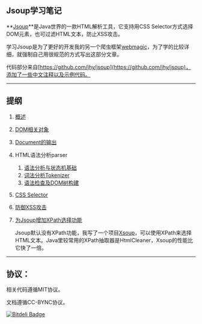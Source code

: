 Jsoup学习笔记 
------
**[Jsoup](http://jsoup.org/)**是Java世界的一款HTML解析工具，它支持用CSS Selector方式选择DOM元素，也可过滤HTML文本，防止XSS攻击。

学习Jsoup是为了更好的开发我的另一个爬虫框架[webmagic](https://github.com/code4craft/webmagic)，为了学的比较详细，就强制自己用很规范的方式写出这部分文章。

代码部分来自[https://github.com/jhy/jsoup](https://github.com/jhy/jsoup)，添加了一些中文注释以及示例代码。

---------------

## 提纲

1. [概述](https://github.com/code4craft/jsoup-learning/blob/master/blogs/jsoup1.md)

2. [DOM相关对象](https://github.com/code4craft/jsoup-learning/blob/master/blogs/jsoup2.md)

3. [Document的输出](https://github.com/code4craft/jsoup-learning/blob/master/blogs/jsoup3.md)

4. HTML语法分析parser

	1. [语法分析与状态机基础](https://github.com/code4craft/jsoup-learning/blob/master/blogs/jsoup4.md)
	2. [词法分析Tokenizer](https://github.com/code4craft/jsoup-learning/blob/master/blogs/jsoup5.md)
	3. [语法检查及DOM树构建](https://github.com/code4craft/jsoup-learning/blob/master/blogs/jsoup6.md)

5. [CSS Selector](https://github.com/code4craft/jsoup-learning/blob/master/blogs/jsoup7.md)

6. [防御XSS攻击](https://github.com/code4craft/jsoup-learning/blob/master/blogs/jsoup8.md)

7. [为Jsoup增加XPath选择功能](https://github.com/code4craft/xsoup)
	
	Jsoup默认没有XPath功能，我写了一个项目[Xsoup](https://github.com/code4craft/xsoup)，可以使用XPath来选择HTML文本。Java里较常用的XPath抽取器是HtmlCleaner，Xsoup的性能比它快了一倍。

-------

## 协议：

相关代码遵循MIT协议。

文档遵循CC-BYNC协议。

[![Bitdeli Badge](https://d2weczhvl823v0.cloudfront.net/code4craft/jsoup-learning/trend.png)](https://bitdeli.com/free "Bitdeli Badge")

